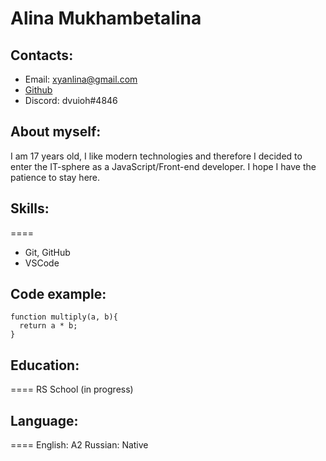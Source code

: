 # Alina Mukhambetalina

## Contacts:

- Email: xyanlina@gmail.com
- [Github](https://github.com/yanlella)
- Discord: dvuioh#4846

## About myself:

I am 17 years old, I like modern technologies and therefore I decided to enter the IT-sphere as a JavaScript/Front-end developer. I hope I have the patience to stay here.

## Skills:
====
- Git, GitHub
- VSCode
 
## Code example:

```
function multiply(a, b){
  return a * b;
}
```

## Education:
====
RS School (in progress)
## Language:
====
English: A2
Russian: Native
